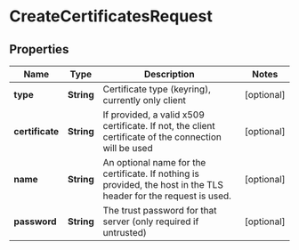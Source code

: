 

# CreateCertificatesRequest


## Properties

Name | Type | Description | Notes
------------ | ------------- | ------------- | -------------
**type** | **String** | Certificate type (keyring), currently only client |  [optional]
**certificate** | **String** | If provided, a valid x509 certificate. If not, the client certificate of the connection will be used |  [optional]
**name** | **String** | An optional name for the certificate. If nothing is provided, the host in the TLS header for the request is used. |  [optional]
**password** | **String** | The trust password for that server (only required if untrusted) |  [optional]



